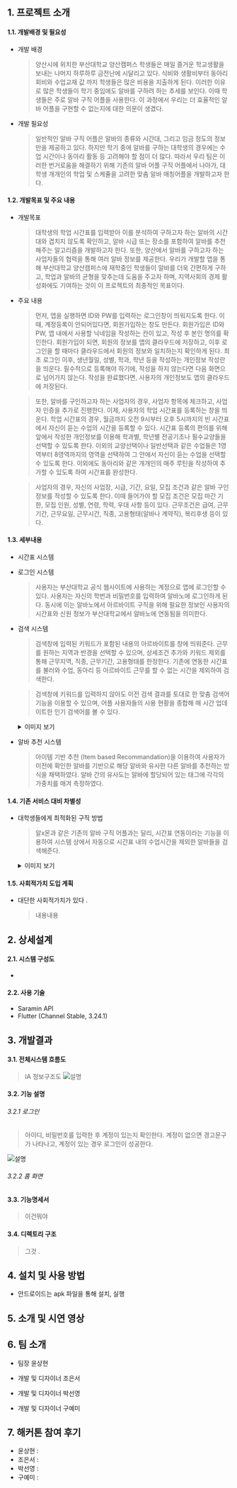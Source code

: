 ## 1. 프로젝트 소개
#### 1.1. 개발배경 및 필요성
- 개발 배경
  > 양산시에 위치한 부산대학교 양산캠퍼스 학생들은 매일 즐거운 학교생활을 보내는 나머지 하루하루 금전난에 시달리고 있다. 식비와 생활비부터 동아리 회비와 수업교재 값 까지 학생들은 많은 비용을 지출하게 된다. 이러한 이유로 많은 학생들이 학기 중임에도 알바를 구하려 하는 추세를 보인다. 이때 학생들은 주로 알바 구직 어플을 사용한다. 이 과정에서 우리는 더 효율적인 알바 어플을 구현할 수 없는지에 대한 의문이 생겼다.

- 개발 필요성
  > 일반적인 알바 구직 어플은 알바의 종류와 시간대, 그리고 임금 정도의 정보만을 제공하고 있다. 하지만 학기 중에 알바를 구하는 대학생의 경우에는 수업 시간이나 동아리 활동 등 고려해야 할 점이 더 많다. 따라서 우리 팀은 이러한 번거로움을 해결하기 위해 기존의 알바 어플 구직 어플에서 나아가, 대학생 개개인의 학업 및 스케쥴을 고려한 맞춤 알바 매칭어플을 개발하고자 한다.

#### 1.2. 개발목표 및 주요 내용
- 개발목표
  > 대학생의 학업 시간표를 입력받아 이를 분석하여 구하고자 하는 알바의 시간대와 겹치지 않도록 확인하고, 알바 시급 또는 장소를 포함하여 알바를 추천해주는 알고리즘을 개발하고자 한다. 또한, 양산에서 알바를 구하고자 하는 사업자들의 협력을 통해 여러 알바 정보를 제공한다. 우리가 개발할 앱을 통해 부산대학교 양산캠퍼스에 재학중인 학생들이 알바를 더욱 간편하게 구하고, 학업과 알바의 균형을 맞추는데 도움을 주고자 하며, 지역사회의 경제 활성화에도 기여하는 것이 이 프로젝트의 최종적인 목표이다.

- 주요 내용
  > 먼저, 앱을 실행하면 ID와 PW를 입력하는 로그인창이 띄워지도록 한다. 이때, 계정등록이 안되어있다면, 회원가입하는 창도 만든다. 회원가입은 ID와 PW, 앱 내에서 사용할 닉네임을 작성하는 칸이 있고, 작성 후 본인 명의를 확인한다. 회원가입이 되면, 회원의 정보를 앱의 클라우드에 저장하고, 이후 로그인을 할 때마다 클라우드에서 회원의 정보와 일치하는지 확인하게 된다.
최초 로그인 이후, 생년월일, 성별, 학과, 학년 등을 작성하는 개인정보 작성란을 띄운다. 필수적으로 등록해야 하기에, 작성을 하지 않는다면 다음 화면으로 넘어가지 않는다. 작성을 완료했다면, 사용자의 개인정보도 앱의 클라우드에 저장된다.

  > 또한, 알바를 구인하고자 하는 사업자의 경우, 사업자 항목에 체크하고, 사업자 인증을 추가로 진행한다.
이제, 사용자의 학업 시간표를 등록하는 창을 띄운다. 학업 시간표의 경우, 월금까지 오전 9시부터 오후 5시까지의 빈 시간표에서 자신이 듣는 수업의 시간을 등록할 수 있다. 시간표 등록의 편의를 위해 앞에서 작성한 개인정보를 이용해 학과별, 학년별 전공기초나 필수교양들을 선택할 수 있도록 한다. 이외의 교양선택이나 일반선택과 같은 수업들은 1영역부터 8영역까지의 영역을 선택하여 그 안에서 자신이 듣는 수업을 선택할 수 있도록 한다. 이외에도 동아리와 같은 개개인의 매주 루틴을 작성하여 추가할 수 있도록 하여 시간표를 완성한다.

  > 사업자의 경우, 자신의 사업장, 시급, 기간, 요일, 모집 조건과 같은 알바 구인 정보를 작성할 수 있도록 한다. 이때 들어가야 할 모집 조건은 모집 마간 기한, 모집 인원, 성별, 연령, 학력, 우대 사항 등이 있다. 근무조건은 급여, 근무기간, 근무요일, 근무시간, 직종, 고용형태(알바나 계약직), 복리후생 등이 있다.

#### 1.3. 세부내용
- 시간표 시스템
  > 
- 로그인 시스템
  > 사용자는 부산대학교 공식 웹사이트에 사용하는 계정으로 앱에 로그인할 수 있다. 사용자는 자신의 학번과 비밀번호를 입력하여 알바노에 로그인하게 된다. 동시에 이는 알바노에서 아르바이트 구직을 위해 필요한 정보인 사용자의 시간표와 신원 정보가 부산대학교에서 알바노에 연동됨을 의미한다.
  > 
- 검색 시스템
  > 검색창에 입력된 키워드가 포함된 내용의 아르바이트를 창에 띄워준다. 근무를 원하는 지역과 반경을 선택할 수 있으며, 상세조건 추가와 키워드 제외를 통해 근무지역, 직종, 근무기간, 고용형태를 한정한다. 기존에 연동한 시간표를 불러와 수업, 동아리 등 아르바이트 근무를 할 수 없는 시간을 제외하여 검색한다.

  > 검색창에 키워드를 입력하지 않아도 이전 검색 결과를 토대로 한 맞춤 검색어 기능을 이용할 수 있으며, 어플 사용자들의 사용 현황을 종합해 매 시간 업데이트한 인기 검색어를 볼 수 있다.


  <details>
      <summary>이미지 보기</summary>
      <img src="https://ifh.cc/g/T21kgK.png" alt = "설명">
    </details>
- 알바 추천 시스템
  > 아이템 기반 추천 (Item based Recommandation)을 이용하여 사용자가 이전에 확인한 알바를 기반으로 해당 알바와 유사한 다른 알바를 추천하는 방식을 채택하였다. 알바 간의 유사도는 알바에 할당되어 있는 태그에 각각의 가중치를 매겨 측정하였다.

#### 1.4. 기존 서비스 대비 차별성
  - 대학생들에게 최적화된 구직 방법
    > 알x몬과 같은 기존의 알바 구직 어플과는 달리, 시간표 연동이라는 기능을 이용하여 시스템 상에서 자동으로 시간표 내의 수업시간을 제외한 알바들을 검색해준다.
    <details>
      <summary>이미지 보기</summary>
      <img src="https://ifh.cc/g/qWwvlP.png" alt = "설명">
    </details>

#### 1.5. 사회적가치 도입 계획
  - 대단한 사회적가치가 있다 .
    > 내용내용

## 2. 상세설계
#### 2.1. 시스템 구성도
  - 
  
#### 2.2. 사용 기술
  - Saramin API
  - Flutter (Channel Stable, 3.24.1)

## 3. 개발결과
#### 3.1. 전체시스템 흐름도
  > IA 정보구조도
    <img src="https://ifh.cc/g/pBxplW.png" alt = "설명">
  
#### 3.2. 기능 설명
###### 3.2.1 로그인
  > 아이디, 비밀번호를 입력한 후 계정이 있는지 확인한다. 계정이 없으면 경고문구가 나타나고, 계정이 있는 경우 로그인이 성공한다.
<img src="https://ifh.cc/g/66pCJc.png" alt = "설명">

###### 3.2.2 홈 화면
  > 
#### 3.3. 기능명세서
  > 이건뭐야
#### 3.4. 디렉토리 구조
  > 그것 .

## 4. 설치 및 사용 방법
- 안드로이드는 apk 파일을 통해 설치, 실행

## 5. 소개 및 시연 영상

## 6. 팀 소개
  - 팀장 윤상현
    >
  - 개발 및 디자이너 조은서
    >
  - 개발 및 디자이너 박선영
    >
  - 개발 및 디자이너 구예미
    >
## 7. 해커톤 참여 후기
  - 윤상현 :
  - 조은서 :
  - 박선영 :
  - 구예미 :






